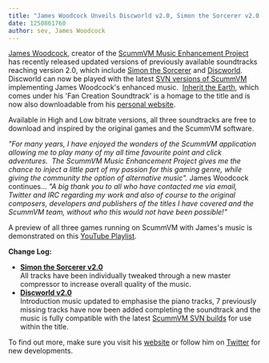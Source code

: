 ```yaml
---
title: "James Woodcock Unveils Discworld v2.0, Simon the Sorcerer v2.0 and Inherit the Earth v1.0 Soundtracks for ScummVM"
date: 1250861760
author: sev, James Woodcock
---
```


[James Woodcock](http://www.jameswoodcock.co.uk), creator of the [ScummVM Music Enhancement Project](http://www.jameswoodcock.co.uk/?page_id=54) has recently released updated versions of previously available soundtracks reaching version 2.0, which include [Simon the Sorcerer](http://www.jameswoodcock.co.uk/?page_id=954) and [Discworld](http://www.jameswoodcock.co.uk/?p=1958).  Discworld can now be played with the latest [SVN versions of ScummVM](/downloads/#daily) implementing James Woodcock's enhanced music.  [Inherit the Earth](http://www.jameswoodcock.co.uk/?p=1935), which comes under his 'Fan Creation Soundtrack' is a homage to the title and is now also downloadable from his [personal website](http://www.jameswoodcock.co.uk/).

Available in High and Low bitrate versions, all three soundtracks are free to download and inspired by the original games and the ScummVM software.

*"For many years, I have enjoyed the wonders of the ScummVM application allowing me to play many of my all time favourite point and click adventures.  The ScummVM Music Enhancement Project gives me the chance to inject a little part of my passion for this gaming genre, while giving the community the option of alternative music".* James Woodcock continues... *"A big thank you to all who have contacted me via email, Twitter and IRC regarding my work and also of course to the original composers, developers and publishers of the titles I have covered and the ScummVM team, without who this would not have been possible!"*

A preview of all three games running on ScummVM with James's music is demonstrated on this [YouTube Playlist](http://www.youtube.com/watch?v=ZsJ0iutFCvA&amp;feature=PlayList&amp;p=9FC5944435EF39C2&amp;index=0&amp;playnext=1).

**Change Log:**

*   **[Simon the Sorcerer v2.0](http://www.jameswoodcock.co.uk/?page_id=954)**  
    All tracks have been individually tweaked through a new master compressor to increase overall quality of the music.
*   **[Discworld v2.0](http://www.jameswoodcock.co.uk/?p=1958)**  
    Introduction music updated to emphasise the piano tracks, 7 previously missing tracks have now been added completing the soundtrack and the music is fully compatible with the latest [ScummVM SVN builds](/downloads/#daily) for use within the title.

To find out more, make sure you visit his [website](http://www.jameswoodcock.co.uk/) or follow him on [Twitter](https://twitter.com/jameswoodcock) for new developments.
